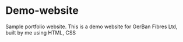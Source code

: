 # Demo-website
Sample portfolio website.
This is a demo website for GerBan Fibres Ltd, built by me using HTML, CSS
